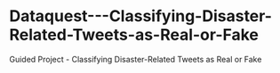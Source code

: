 # Dataquest---Classifying-Disaster-Related-Tweets-as-Real-or-Fake
Guided Project - Classifying Disaster-Related Tweets as Real or Fake
